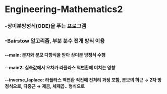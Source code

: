 # Engineering-Mathematics2

###   -상미분방정식(ODE)을 푸는 프로그램
###   -Bairstow 알고리즘, 부분 분수 전개 방식 이용

###
###
###
###

#### --main: 분자와 분모 다항식을 받아 상미분 방정식 수행
#### --main2: 실측값에서 오차가 라플라스 역변환에 미치는 영향
#### --inverse_laplace: 라플라스 역변환 직전에 전처리 과정 포함, 분모의 허근 → 2차 방정식으로, 다중근 → 제곰, 세제곱.. 형식으로          
